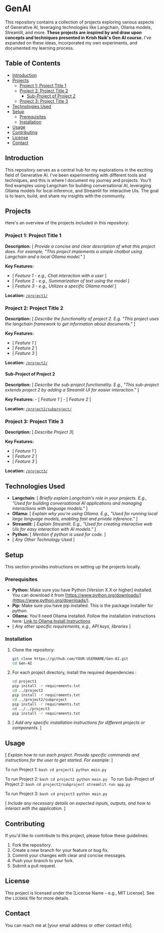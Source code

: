 # GenAI

This repository contains a collection of projects exploring various aspects of Generative AI, leveraging technologies like Langchain, Ollama models, Streamlit, and more. **These projects are inspired by and draw upon concepts and techniques presented in Krish Naik's Gen AI course.** I've expanded on these ideas, incorporated my own experiments, and documented my learning process.

## Table of Contents

- [Introduction](#introduction)
- [Projects](#projects)
  - [Project 1: Project Title 1](#project-1-project-title-1)
  - [Project 2: Project Title 2](#project-2-project-title-2)
    - [Sub-Project of Project 2](#sub-project-of-project-2)
  - [Project 3: Project Title 3](#project-3-project-title-3)
- [Technologies Used](#technologies-used)
- [Setup](#setup)
  - [Prerequisites](#prerequisites)
  - [Installation](#installation)
- [Usage](#usage)
- [Contributing](#contributing)
- [License](#license)
- [Contact](#contact)

## Introduction

This repository serves as a central hub for my explorations in the exciting field of Generative AI. I've been experimenting with different tools and techniques, and this is where I document my journey and projects.  You'll find examples using Langchain for building conversational AI, leveraging Ollama models for local inference, and Streamlit for interactive UIs. The goal is to learn, build, and share my insights with the community.

## Projects

Here's an overview of the projects included in this repository:

### Project 1: Project Title 1

**Description:** [ *Provide a concise and clear description of what this project does. For example, "This project implements a simple chatbot using Langchain and a local Ollama model."* ]

**Key Features:**
   - [ *Feature 1 - e.g., Chat interaction with a user* ]
   - [ *Feature 2 - e.g., Summarization of text using the model* ]
   - [ *Feature 3 - e.g., Utilizes a specific Ollama model* ]

**Location:**  [`/project1/`](/project1/)

### Project 2: Project Title 2

**Description:**  [ *Describe the functionality of project 2. E.g. "This project uses the langchain framework to get information about documents."* ]

**Key Features:**
   - [ *Feature 1* ]
   - [ *Feature 2* ]
   - [ *Feature 3* ]

**Location:** [`/project2/`](/project2/)

#### Sub-Project of Project 2

**Description:**  [ *Describe the sub-project functionality. E.g., "This sub-project extends project 2 by adding a Streamlit UI for easier interaction."* ]

**Key Features:**
    - [ *Feature 1* ]
    - [ *Feature 2* ]

**Location:** [`/project2/subproject/`](/project2/subproject/)


### Project 3: Project Title 3

**Description:** [ *Describe Project 3*]

**Key Features:**
   - [ *Feature 1* ]
   - [ *Feature 2* ]
   - [ *Feature 3* ]

**Location:** [`/project3/`](/project3/)


## Technologies Used

*   **Langchain:**  [ *Briefly explain Langchain's role in your projects. E.g., "Used for building conversational AI applications and managing interactions with language models."* ]
*   **Ollama:** [ *Explain why you're using Ollama. E.g., "Used for running local large language models, enabling fast and private inference."* ]
*   **Streamlit:** [ *Explain Streamlit. E.g., "Used for creating interactive web UIs for easy interaction with AI models."* ]
*   **Python:** [ *Mention if python is used for code.* ]
*   [ *Any Other Technology Used* ]

## Setup

This section provides instructions on setting up the projects locally.

### Prerequisites

*   **Python:** Make sure you have Python [Version X.X or higher] installed. You can download it from [https://www.python.org/downloads/](https://www.python.org/downloads/).
*   **Pip:** Make sure you have pip installed. This is the package installer for python.
*   **Ollama:**  You'll need Ollama installed.  Follow the installation instructions here: [Link to Ollama Install Instructions](https://ollama.com/)
*   [ *Any other specific requirements, e.g., API keys, libraries* ]

### Installation

1.  Clone the repository:
    ```bash
    git clone https://github.com/YOUR-USERNAME/Gen-AI.git
    cd Gen-AI
    ```
2. For each project directory, install the required dependencies :
    ```bash
    cd project1
    pip install -r requirements.txt
    cd ../project2
    pip install -r requirements.txt
    cd ../project2/subproject
    pip install -r requirements.txt
    cd ../../project3
    pip install -r requirements.txt
    ```
3. [ *Add any specific installation instructions for different projects or components.* ]

## Usage

[ *Explain how to run each project. Provide specific commands and instructions for the user to get started. For example:* ]

To run Project 1:
    ```bash
    cd project1
    python main.py
    ```

To run Project 2:
    ```bash
    cd project2
    python main.py
    ```
To run Sub-Project of Project 2:
    ```bash
    cd project2/subproject
    streamlit run app.py
    ```

To run Project 3:
    ```bash
    cd project3
    python main.py
    ```

[ *Include any necessary details on expected inputs, outputs, and how to interact with the application.* ]

## Contributing

If you'd like to contribute to this project, please follow these guidelines:
1. Fork the repository.
2. Create a new branch for your feature or bug fix.
3. Commit your changes with clear and concise messages.
4. Push your branch to your fork.
5. Submit a pull request.

## License

This project is licensed under the [License Name - e.g., MIT License]. See the `LICENSE` file for more details.

## Contact

You can reach me at [your email address or other contact info].
